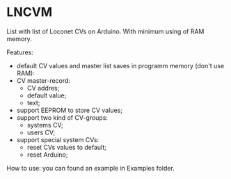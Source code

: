 # LNCVM

List with list of Loconet CVs on Arduino. With minimum using of RAM memory.

Features:
- default CV values and master list saves in programm memory (don't use RAM):
- CV master-record:
    * CV addres;
    * default value;
    * text;
- support EEPROM to store CV values;
- support two kind of CV-groups:
    * systems CV;
    * users CV;
- support special system CVs:
   * reset CVs values to default;
   * reset Arduino; 

How to use: you can found an example in Examples folder. 
